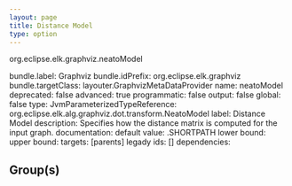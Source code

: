 ```yaml
---
layout: page
title: Distance Model
type: option
---
```

org.eclipse.elk.graphviz.neatoModel

bundle.label: Graphviz
bundle.idPrefix: org.eclipse.elk.graphviz
bundle.targetClass: layouter.GraphvizMetaDataProvider
name: neatoModel
deprecated: false
advanced: true
programmatic: false
output: false
global: false
type: JvmParameterizedTypeReference: org.eclipse.elk.alg.graphviz.dot.transform.NeatoModel
label: Distance Model
description: Specifies how the distance matrix is computed for the input graph.
documentation: 
default value: <XFeatureCallImplCustom>.SHORTPATH
lower bound: 
upper bound: 
targets: [parents]
legady ids: []
dependencies:

## Group(s)


